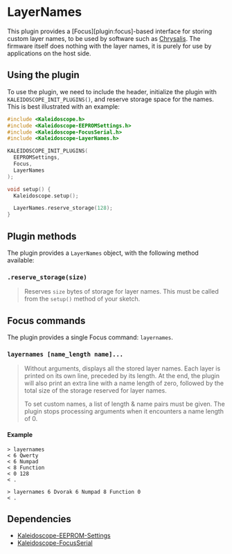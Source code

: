 # LayerNames

This plugin provides a [Focus][plugin:focus]-based interface for storing custom
layer names, to be used by software such as [Chrysalis][chrysalis]. The firmware
itself does nothing with the layer names, it is purely for use by applications
on the host side.

 [chrysalis]: https://github.com/keyboardio/Chrysalis

## Using the plugin

To use the plugin, we need to include the header, initialize the plugin with
`KALEIDOSCOPE_INIT_PLUGINS()`, and reserve storage space for the names. This is
best illustrated with an example:

```c++
#include <Kaleidoscope.h>
#include <Kaleidoscope-EEPROMSettings.h>
#include <Kaleidoscope-FocusSerial.h>
#include <Kaleidoscope-LayerNames.h>

KALEIDOSCOPE_INIT_PLUGINS(
  EEPROMSettings,
  Focus,
  LayerNames
);

void setup() {
  Kaleidoscope.setup();

  LayerNames.reserve_storage(128);
}
```

## Plugin methods

The plugin provides a `LayerNames` object, with the following method available:

### `.reserve_storage(size)`

> Reserves `size` bytes of storage for layer names. This must be called from the
> `setup()` method of your sketch.

## Focus commands

The plugin provides a single Focus command: `layernames`.

### `layernames [name_length name]...`

> Without arguments, displays all the stored layer names. Each layer is printed
> on its own line, preceded by its length. At the end, the plugin will also
> print an extra line with a name length of zero, followed by the total size of
> the storage reserved for layer names.
>
> To set custom names, a list of length & name pairs must be given. The plugin
> stops processing arguments when it encounters a name length of 0.

#### Example

```
> layernames
< 6 Qwerty
< 6 Numpad
< 8 Function
< 0 128
< .

> layernames 6 Dvorak 6 Numpad 8 Function 0
< .
```

## Dependencies

* [Kaleidoscope-EEPROM-Settings](Kaleidoscope-EEPROM-Settings.md)
* [Kaleidoscope-FocusSerial](Kaleidoscope-FocusSerial.md)
